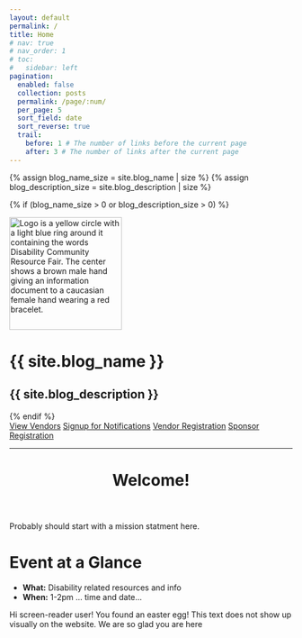 ```yaml
---
layout: default
permalink: /
title: Home
# nav: true
# nav_order: 1
# toc:
#   sidebar: left
pagination:
  enabled: false
  collection: posts
  permalink: /page/:num/
  per_page: 5
  sort_field: date
  sort_reverse: true
  trail:
    before: 1 # The number of links before the current page
    after: 3 # The number of links after the current page
---
```


{% assign blog_name_size = site.blog_name | size %}
{% assign blog_description_size = site.blog_description | size %}

{% if (blog_name_size > 0 or blog_description_size > 0) %}

<div class="header-bar">
  <img src="{{ site.logo | prepend: '/assets/img/' | relative_url | bust_file_cache }}" style="height:200px" alt="Logo is a yellow circle with a light blue ring around it containing the words Disability Community Resource Fair. The center shows a brown male hand giving an information document to a caucasian female hand wearing a red bracelet."/>
  <h1>{{ site.blog_name }}</h1>
  <h2>{{ site.blog_description }}</h2>
</div>
{% endif %}

<div class="vendor-buttons btn-toolbar justify-content-center my-2">
  <a href="/vendors" class="btn btn-primary">View Vendors</a>
  <a href="/register" class="btn btn-success">Signup for Notifications</a>
  <a href="/vendors/register" class="btn btn-secondary">Vendor Registration</a>
  <a href="/sponsor" class="btn btn-info">Sponsor Registration</a>
</div>

<hr class="mt-0"/>
<div class="post">
  <header class="post-header text-center">
    <h1 class="post-title">
      Welcome!
    </h1>
  </header>
  <p class="home-body">Probably should start with a mission statment here.</p>
  <h1 class="post-title text-center">Event at a Glance</h1>
  <ul class="list-unstyled home_body">
    <li><b>What:</b> Disability related resources and info</li>
    <li><b>When:</b> 1-2pm ... time and date...</li>
  </ul>
  <element class="sr-only">
  Hi screen-reader user! You found an easter egg! This text does not show up visually on the website. We are so glad you are here
  </element>
</div>

